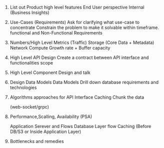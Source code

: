 1. List out Product high level features
	End User perspective
	Internal (Business Insights)


2. Use-Cases (Requirements)
	Ask for clarifying what use-case to concentrate
	Constrain the problem to make it solvable within timeframe.
	functional and Non-Functional Requirements

3. Numbers/High Level Metrics (Traffic)
	Storage (Core Data + Metadata)
	Network
	Compute
	Growth rate + Buffer capacity

4. High Level API Design
	Create a contract between API interface and functionalities scope

5. High Level Component 
	Design and talk 
6. Design Data Models
	Data Models
	Drill down database requirements and technologies
7. Algorithms approaches for API Interface
	Caching
	Chunk the data

	(web-socket/grpc)
8. Performance,Scalling, Availability (PSA)

	Application Serever and Flows
	Database Layer flow
	Caching (Before DB/S3 or Inside Application Layer)

9. Bottlenecks and remedies
